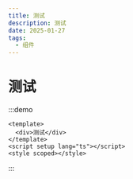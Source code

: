 ```yaml
---
title: 测试
description: 测试
date: 2025-01-27
tags:
  - 组件
---
```


# 测试

:::demo

```vue
<template>
  <div>测试</div>
</template>
<script setup lang="ts"></script>
<style scoped></style>
```

:::
